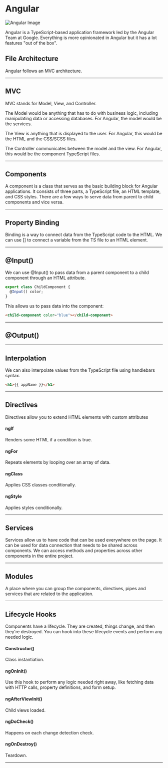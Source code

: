 # Angular

![Angular Image](https://blog.ninja-squad.com/assets/images/angular.png)

Angular is a TypeScript-based application framework led by the Angular Team at Google. Everything is more opinionated in Angular but it has a lot features "out of the box".

## File Architecture

Angular follows an MVC architecture.

***

## MVC

MVC stands for Model, View, and Controller. 

The Model would be anything that has to do with business logic, including manipulating data or accessing databases. For Angular, the model would be the services.

The View is anything that is displayed to the user. For Angular, this would be the HTML and the CSS/SCSS files.

The Controller communicates between the model and the view. For Angular, this would be the component TypeScript files. 

***

## Components

A component is a class that serves as the basic building block for Angular applications. It consists of three parts, a TypeScript file, an HTML template, and CSS styles. There are a few ways to serve data from parent to child components and vice versa.

***

## Property Binding

Binding is a way to connect data from the TypeScript code to the HTML. We can use [] to connect a variable from the TS file to an HTML element.

***

## @Input()

We can use @Input() to pass data from a parent component to a child component through an HTML attribute.

```javascript
export class ChildComponent {
  @Input() color;
}
```

This allows us to pass data into the component:

```html
<child-component color="blue"></child-component>
```

***

## @Output()



***

## Interpolation

We can also interpolate values from the TypeScript file using handlebars syntax.

 ```html
 <h1>{{ appName }}</h1>
 ```

***

## Directives

Directives allow you to extend HTML elements with custom attributes

#### ngIf

Renders some HTML if a condition is true.

#### ngFor

Repeats elements by looping over an array of data.

#### ngClass

Applies CSS classes conditionally.

#### ngStyle 

Applies styles conditionally.

***

## Services

Services allow us to have code that can be used everywhere on the page. It can be used for data connection that needs to be shared across components. We can access methods and properties across other components in the entire project.

***

## Modules

A place where you can group the components, directives, pipes and services that are related to the application.

***

## Lifecycle Hooks

Components have a lifecycle. They are created, things change, and then they're destroyed. You can hook into these lifecycle events and perform any needed logic. 

#### Constructor()

Class instantiation.

#### ngOnInit()

Use this hook to perform any logic needed right away, like fetching data with HTTP calls, property definitions, and form setup.

#### ngAfterViewInit()

Child views loaded.

#### ngDoCheck()

Happens on each change detection check.

#### ngOnDestroy()

Teardown.

***